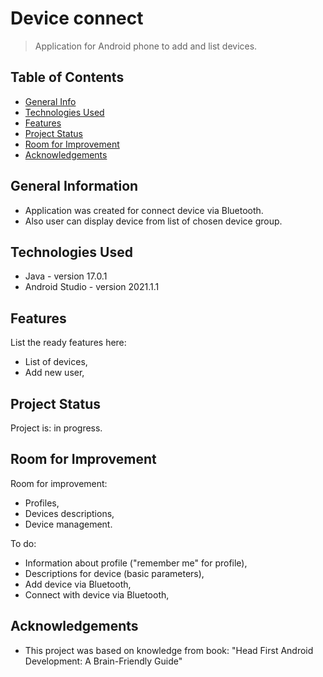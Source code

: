 # Device connect
> Application for Android phone to add and list devices.

## Table of Contents
* [General Info](#general-information)
* [Technologies Used](#technologies-used)
* [Features](#features)
* [Project Status](#project-status)
* [Room for Improvement](#room-for-improvement)
* [Acknowledgements](#acknowledgements)


## General Information
- Application was created for connect device via Bluetooth. 
- Also user can display device from list of chosen device group.

## Technologies Used
- Java - version 17.0.1
- Android Studio - version 2021.1.1


## Features
List the ready features here:
- List of devices,
- Add new user,


## Project Status
Project is: in progress.


## Room for Improvement

Room for improvement:
- Profiles,
- Devices descriptions,
- Device management.

To do:
- Information about profile ("remember me" for profile),
- Descriptions for device (basic parameters),  
- Add device via Bluetooth,
- Connect with device via Bluetooth,


## Acknowledgements
- This project was based on knowledge from book: "Head First Android Development: A Brain-Friendly Guide"
